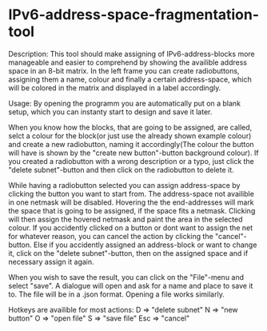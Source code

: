 # IPv6-address-space-fragmentation-tool
Description:
This tool should make assigning of IPv6-address-blocks more manageable and easier to comprehend by showing the availible address space in an 8-bit matrix. 
In the left frame you can create radiobuttons, assigning them a name, colour and finally a certain address-space, 
which will be colored in the matrix and displayed in a label accordingly.

Usage:
By opening the programm you are automatically put on a blank setup, which you can instanty start to design and save it later.

When you know how the blocks, that are going to be assigned, are called, 
selct a colour for the block(or just use the already shown example colour) and create a new radiobutton, 
naming it accordingly(The colour the button will have is shown by the "create new button"-button background colour).
If you created a radiobutton with a wrong description or a typo, 
just click  the "delete subnet"-button and then click on the radiobutton to delete it.

While having a radiobutton selected you can assign address-space by clicking the button you want to start from.
The address-space not availible in one netmask will be disabled.
Hovering the the end-addresses will mark the space that is going to be assigned,
if the space fits a netmask.
Clicking will then assign the hovered netmask and paint the area in the selected colour.
If you accidently clicked on a button or dont want to assign the net for whatever reason,
you can cancel the action by clicking the "cancel"-button.
Else if you accidently assigned an address-block or want to change it,
click on the "delete subnet"-button, then on the assigned space and if necessary assign it again.

When you wish to save the result, you can click on the "File"-menu and select "save".
A dialogue will open and ask for a name and place to save it to.
The file will be in a .json format.
Opening a file works similarly.

Hotkeys are availible for most actions:
D => "delete subnet"
N => "new button"
O => "open file"
S => "save file"
Esc => "cancel"

